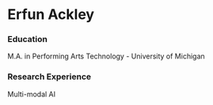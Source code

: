 # Erfun Ackley

### Education
M.A. in Performing Arts Technology - University of Michigan

### Research Experience
Multi-modal AI
